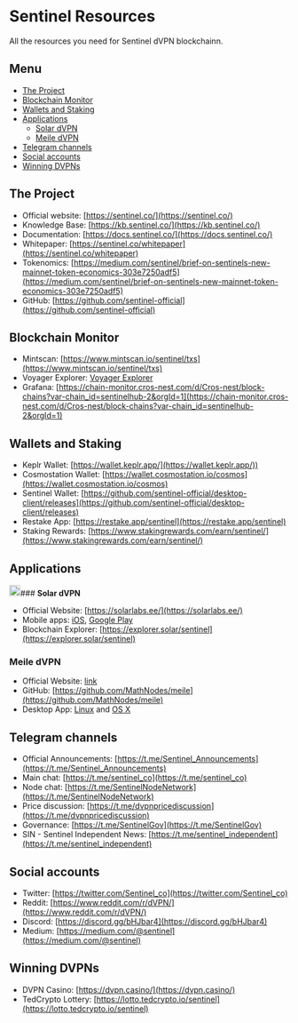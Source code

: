 # Sentinel Resources

All the resources you need for Sentinel dVPN blockchainn.

## Menu

* [The Project](#the-project)
* [Blockchain Monitor](#blockchain-monitor)
* [Wallets and Staking](#wallets-and-staking)
* [Applications](#applications)
  - [Solar dVPN](#solar-dvpn)
  - [Meile dVPN](#meile-dvpn)
* [Telegram channels](#telegram-channels)
* [Social accounts](#social-accounts)
* [Winning DVPNs](#winning-dvpns)

## The Project
- Official website: [https://sentinel.co/](https://sentinel.co/)
- Knowledge Base: [https://kb.sentinel.co/](https://kb.sentinel.co/)
- Documentation: [https://docs.sentinel.co/](https://docs.sentinel.co/)
- Whitepaper: [https://sentinel.co/whitepaper](https://sentinel.co/whitepaper)
- Tokenomics: [https://medium.com/sentinel/brief-on-sentinels-new-mainnet-token-economics-303e7250adf5](https://medium.com/sentinel/brief-on-sentinels-new-mainnet-token-economics-303e7250adf5)
- GitHub: [https://github.com/sentinel-official](https://github.com/sentinel-official)

## Blockchain Monitor
- Mintscan: [https://www.mintscan.io/sentinel/txs](https://www.mintscan.io/sentinel/txs)
- Voyager Explorer: [Voyager Explorer](https://explorer.solar/sentinel)
- Grafana: [https://chain-monitor.cros-nest.com/d/Cros-nest/block-chains?var-chain_id=sentinelhub-2&orgId=1](https://chain-monitor.cros-nest.com/d/Cros-nest/block-chains?var-chain_id=sentinelhub-2&orgId=1)

## Wallets and Staking
- Keplr Wallet: [https://wallet.keplr.app/](https://wallet.keplr.app/))
- Cosmostation Wallet: [https://wallet.cosmostation.io/cosmos](https://wallet.cosmostation.io/cosmos)
- Sentinel Wallet: [https://github.com/sentinel-official/desktop-client/releases](https://github.com/sentinel-official/desktop-client/releases)
- Restake App: [https://restake.app/sentinel](https://restake.app/sentinel)
- Staking Rewards: [https://www.stakingrewards.com/earn/sentinel/](https://www.stakingrewards.com/earn/sentinel/)

## Applications

<img src="https://user-images.githubusercontent.com/114076168/191705235-bdcf62fd-923f-4e39-87b6-b01cc711e999.jpg" width="20" height="20">### **Solar dVPN**
- Official Website: [https://solarlabs.ee/](https://solarlabs.ee/)
- Mobile apps: [iOS](https://apps.apple.com/ee/app/solar-dvpn/id1597909295), [Google Play](https://play.google.com/store/apps/details?id=ee.solarlabs.dvpn)
- Blockchain Explorer: [https://explorer.solar/sentinel](https://explorer.solar/sentinel)


### **Meile dVPN**
- Official Website: [link](https://solarlabs.ee/)
- GitHub: [https://github.com/MathNodes/meile](https://github.com/MathNodes/meile)
- Desktop App: [Linux](https://github.com/MathNodes/meile-gui) and [OS X](https://github.com/MathNodes/meile-gui)

## Telegram channels
- Official Announcements: [https://t.me/Sentinel_Announcements](https://t.me/Sentinel_Announcements)
- Main chat: [https://t.me/sentinel_co](https://t.me/sentinel_co)
- Node chat: [https://t.me/SentinelNodeNetwork](https://t.me/SentinelNodeNetwork)
- Price discussion: [https://t.me/dvpnpricediscussion](https://t.me/dvpnpricediscussion)
- Governance: [https://t.me/SentinelGov](https://t.me/SentinelGov)
- SIN - Sentinel Independent News: [https://t.me/sentinel_independent](https://t.me/sentinel_independent)

## Social accounts
- Twitter: [https://twitter.com/Sentinel_co](https://twitter.com/Sentinel_co)
- Reddit: [https://www.reddit.com/r/dVPN/](https://www.reddit.com/r/dVPN/)
- Discord: [https://discord.gg/bHJbar4](https://discord.gg/bHJbar4)
- Medium: [https://medium.com/@sentinel](https://medium.com/@sentinel)

## Winning DVPNs
- DVPN Casino: [https://dvpn.casino/](https://dvpn.casino/)
- TedCrypto Lottery: [https://lotto.tedcrypto.io/sentinel](https://lotto.tedcrypto.io/sentinel)
